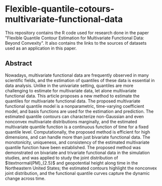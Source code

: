 # Flexible-quantile-cotours-multivariate-functional-data
This repository contains the R code used for research done in the paper "Flexible Quantile Contour Estimation for Multivariate Functional Data: Beyond Convexity". It also contains the links to the sources of datasets used as an application in this paper.

## Abstract
		
Nowadays, multivariate functional data are frequently observed in many scientific fields, and the estimation of quantiles of these data is essential in data analysis. Unlike in the univariate setting, quantiles are more challenging to estimate for multivariate data, let alone multivariate functional data. This article proposes a new method to estimate the quantiles for multivariate functional data. The proposed multivariate functional quantile model is a nonparametric, time-varying coefficient model, and basis functions are used for the estimation and prediction. The estimated quantile contours can characterize non-Gaussian and even nonconvex multivariate distributions marginally, and the estimated multivariate quantile function is a continuous function of time for a fixed quantile level. Computationally, the proposed method is efficient for high dimensions, and can handle more than just bivariate functional data. The monotonicity, uniqueness, and consistency of the estimated multivariate quantile function have been established. The proposed method was demonstrated on bivariate and trivariate functional data in the simulation studies, and was applied to study the joint distribution of $\textnormal{PM}_{2.5}$ and geopotential height along time in the Northeastern United States; the estimated contours highlight the nonconvex joint distribution, and the functional quantile curves capture the dynamic change across time.
